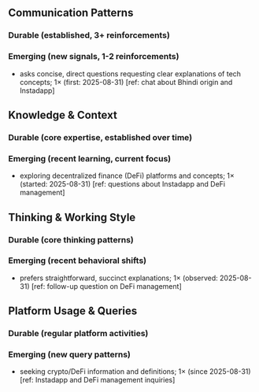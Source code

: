 ## Communication Patterns
### Durable (established, 3+ reinforcements)

### Emerging (new signals, 1-2 reinforcements)
- asks concise, direct questions requesting clear explanations of tech concepts; 1× (first: 2025-08-31) [ref: chat about Bhindi origin and Instadapp]

## Knowledge & Context
### Durable (core expertise, established over time)

### Emerging (recent learning, current focus)
- exploring decentralized finance (DeFi) platforms and concepts; 1× (started: 2025-08-31) [ref: questions about Instadapp and DeFi management]

## Thinking & Working Style
### Durable (core thinking patterns)

### Emerging (recent behavioral shifts)
- prefers straightforward, succinct explanations; 1× (observed: 2025-08-31) [ref: follow-up question on DeFi management]

## Platform Usage & Queries
### Durable (regular platform activities)

### Emerging (new query patterns)
- seeking crypto/DeFi information and definitions; 1× (since 2025-08-31) [ref: Instadapp and DeFi management inquiries]